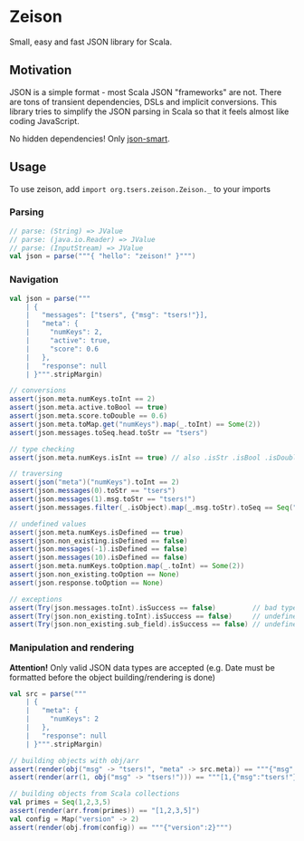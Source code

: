 # Zeison

Small, easy and fast JSON library for Scala.

## Motivation

JSON is a simple format - most Scala JSON "frameworks" are not. There are tons of
transient dependencies, DSLs and implicit conversions. This library tries to simplify
the JSON parsing in Scala so that it feels almost like coding JavaScript. 

No hidden dependencies! Only [json-smart](https://code.google.com/p/json-smart/).


## Usage

To use zeison, add `import org.tsers.zeison.Zeison._` to your imports

### Parsing

```scala
// parse: (String) => JValue
// parse: (java.io.Reader) => JValue
// parse: (InputStream) => JValue
val json = parse("""{ "hello": "zeison!" }""")
```

### Navigation

```scala
val json = parse("""
    | {
    |   "messages": ["tsers", {"msg": "tsers!"}],
    |   "meta": {
    |     "numKeys": 2,
    |     "active": true,
    |     "score": 0.6
    |   },
    |   "response": null
    | }""".stripMargin)

// conversions
assert(json.meta.numKeys.toInt == 2)
assert(json.meta.active.toBool == true)
assert(json.meta.score.toDouble == 0.6)
assert(json.meta.toMap.get("numKeys").map(_.toInt) == Some(2))
assert(json.messages.toSeq.head.toStr == "tsers")

// type checking
assert(json.meta.numKeys.isInt == true) // also .isStr .isBool .isDouble .isArray .isObject .isNull .isDefined

// traversing
assert(json("meta")("numKeys").toInt == 2)
assert(json.messages(0).toStr == "tsers")
assert(json.messages(1).msg.toStr == "tsers!")
assert(json.messages.filter(_.isObject).map(_.msg.toStr).toSeq == Seq("tsers!"))

// undefined values
assert(json.meta.numKeys.isDefined == true)
assert(json.non_existing.isDefined == false)
assert(json.messages(-1).isDefined == false)
assert(json.messages(10).isDefined == false)
assert(json.meta.numKeys.toOption.map(_.toInt) == Some(2))
assert(json.non_existing.toOption == None)
assert(json.response.toOption == None)

// exceptions
assert(Try(json.messages.toInt).isSuccess == false)         // bad type cast
assert(Try(json.non_existing.toInt).isSuccess == false)     // undefined has no value
assert(Try(json.non_existing.sub_field).isSuccess == false) // undefined has no member x
```

### Manipulation and rendering

**Attention!** Only valid JSON data types are accepted (e.g. Date must be formatted before
the object building/rendering is done)

```scala
val src = parse("""
    | {
    |   "meta": {
    |     "numKeys": 2
    |   },
    |   "response": null
    | }""".stripMargin)

// building objects with obj/arr
assert(render(obj("msg" -> "tsers!", "meta" -> src.meta)) == """{"msg":"tsers!","meta":{"numKeys":2}}""")
assert(render(arr(1, obj("msg" -> "tsers!"))) == """[1,{"msg":"tsers!"}]""")

// building objects from Scala collections
val primes = Seq(1,2,3,5)
assert(render(arr.from(primes)) == "[1,2,3,5]")
val config = Map("version" -> 2)
assert(render(obj.from(config)) == """{"version":2}""")
```
